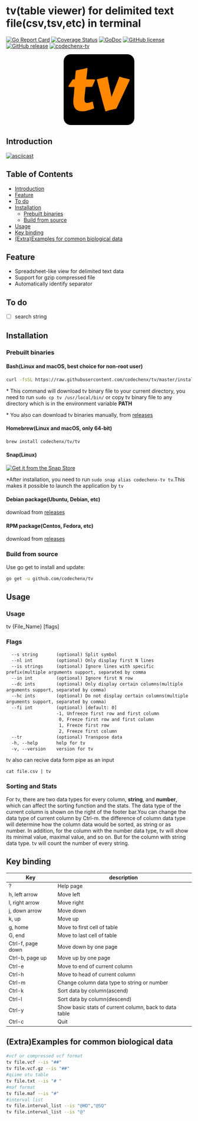 # tv(table viewer) for delimited text file(csv,tsv,etc) in terminal

[![Go Report Card](https://goreportcard.com/badge/github.com/codechenx/tv)](https://goreportcard.com/report/github.com/codechenx/tv)
[![Coverage Status](https://coveralls.io/repos/github/codechenx/tv/badge.svg?branch=master)](https://coveralls.io/github/codechenx/tv?branch=master)
[![GoDoc](https://godoc.org/github.com/codechenx/tv?status.svg)](https://godoc.org/github.com/codechenx/tv)
[![GitHub license](https://img.shields.io/github/license/codechenx/tv.svg)](https://github.com/codechenx/tv/blob/master/LICENSE)
[![GitHub release](https://img.shields.io/github/release/codechenx/tv.svg)](http://GitHub.com/codechenx/tv/releases)
[![codechenx-tv](https://snapcraft.io//codechenx-tv/badge.svg)](https://snapcraft.io/codechenx-tv)

<p align="center">
   <img src="data/icon-192x192.png" alt="tv icon"/>
</p>

## Introduction

[![asciicast](https://asciinema.org/a/347295.svg)](https://asciinema.org/a/347295)

## Table of Contents

- [Introduction](#introduction)
- [Feature](#feature)
- [To do](#to-do)
- [Installation](#installation)
  - [Prebuilt binaries](#prebuilt-binaries)
  - [Build from source](#build-from-source)
- [Usage](#usage)
- [Key binding](#key-binding)
- [(Extra)Examples for common biological data](#extraexamples-for-common-biological-data)

## Feature

- Spreadsheet-like view for delimited text data
- Support for gzip compressed file
- Automatically identify separator

## To do

- [ ] search string

## Installation

### Prebuilt binaries

#### Bash(Linux and macOS, best choice for non-root user)

```bash
curl -fsSL https://raw.githubusercontent.com/codechenx/tv/master/install.sh | bash
```

\* This command will download tv binary file to your current directory, you need to run `sudo cp tv /usr/local/bin/` or copy tv binary file to any directory which is in the environment variable **PATH**

\* You also can download tv binaries manually, from [releases](https://github.com/codechenx/tv/releases)

#### Homebrew(Linux and macOS, only 64-bit)

```bash
brew install codechenx/tv/tv
```

#### Snap(Linux)

[![Get it from the Snap Store](https://snapcraft.io/static/images/badges/en/snap-store-white.svg)](https://snapcraft.io/codechenx-tv)

\*After installation, you need to run `sudo snap alias codechenx-tv tv`.This makes it possible to launch the application by `tv`

#### Debian package(Ubuntu, Debian, etc)

download from [releases](https://github.com/codechenx/tv/releases)

#### RPM package(Centos, Fedora, etc)

download from [releases](https://github.com/codechenx/tv/releases)

### Build from source

Use go get to install and update:

```bash
go get -u github.com/codechenx/tv
```

## Usage

### Usage

tv {File_Name} [flags]

### Flags

```
  --s string       (optional) Split symbol
  --nl int         (optional) Only display first N lines
  --is strings     (optional) Ignore lines with specific prefix(multiple arguments support, separated by comma
  --in int         (optional) Ignore first N row
  --dc ints        (optional) Only display certain columns(multiple arguments support, separated by comma)
  --hc ints        (optional) Do not display certain columns(multiple arguments support, separated by comma)
  --fi int         (optional) [default: 0]
                   -1, Unfreeze first row and first column
                    0, Freeze first row and first column
                    1, Freeze first row
                    2, Freeze first column
  --tr             (optional) Transpose data
  -h, --help       help for tv
  -v, --version    version for tv
```

tv also can recive data form pipe as an input

```=
cat file.csv | tv
```

### Sorting and Stats

For tv, there are two data types for every column, **string**, and **number**, which can affect the sorting function and the stats. The data type of the current column is shown on the right of the footer bar.You can change the data type of current column by Ctrl-m. the difference of column data type will determine how the column data would be sorted, as string or as number. In addition, for the column with the number data type, tv will show its minimal value, maximal value, and so on. But for the column with string data type. tv will count the number of every string.

## Key binding

| Key               | description                                            |
| ----------------- | ------------------------------------------------------ |
| ?                 | Help page                                              |
| h, left arrow     | Move left                                              |
| l, right arrow    | Move right                                             |
| j, down arrow     | Move down                                              |
| k, up             | Move up                                                |
| g, home           | Move to first cell of table                            |
| G, end            | Move to last cell of table                             |
| Ctrl-f, page down | Move down by one page                                  |
| Ctrl-b, page up   | Move up by one page                                    |
| Ctrl-e            | Move to end of current column                          |
| Ctrl-h            | Move to head of current column                         |
| Ctrl-m            | Change column data type to string or number            |
| Ctrl-k            | Sort data by column(ascend)                            |
| Ctrl-l            | Sort data by column(descend)                           |
| Ctrl-y            | Show basic stats of current column, back to data table |
| Ctrl-c            | Quit                                                   |

## (Extra)Examples for common biological data

```bash
#vcf or compressed vcf format
tv file.vcf --is "##"
tv file.vcf.gz --is "##"
#qiime otu table
tv file.txt --is "# "
#maf format
tv file.maf --is "#"
#interval list
tv file.interval_list --is "@HD","@SQ"
tv file.interval_list --is "@"
```
